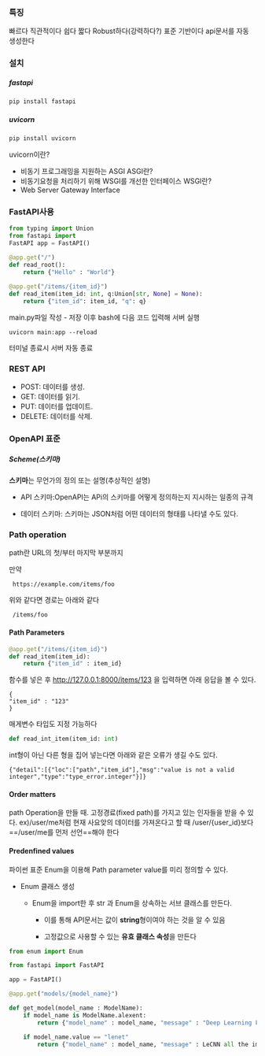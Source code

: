### 특징
빠르다
직관적이다
쉽다
짧다
Robust하다(강력하다?)
표준 기반이다
api문서를 자동 생성한다



### 설치
##### fastapi
```python
pip install fastapi
``` 

##### uvicorn
```python
pip install uvicorn
```
uvicorn이란?
- 비동기 프로그래밍을 지원하는 ASGI
ASGI란?
- 비동기요청을 처리하기 위해 WSGI를 개선한 인터페이스
WSGI란?
- Web Server Gateway Interface

### FastAPI사용
```python
from typing import Union 
from fastapi import 
FastAPI app = FastAPI() 

@app.get("/") 
def read_root(): 
	return {"Hello" : "World"} 
 
@app.get("/items/{item_id}") 
def read_item(item_id: int, q:Union[str, None] = None): 
	return {"item_id": item_id, "q": q}
```

main.py파일 작성 - 저장 이후 bash에 다음 코드 입력해 서버 실행
```
uvicorn main:app --reload
```
터미널 종료시 서버 자동 종료

### REST API
- POST: 데이터를 생성.
- GET: 데이터를 읽기.
- PUT: 데이터를 업데이트.
- DELETE: 데이터를 삭제.

### OpenAPI 표준
##### Scheme(스키마)

**스키마**는 무언가의 정의 또는 설명(추상적인 설명)


- API 스키마:OpenAPI는 APi의 스키마를 어떻게 정의하는지 지시하는 일종의 규격

- 데이터 스키마: 스키마는 JSON처럼 어떤 데이터의 형태를 나타낼 수도 있다.

### Path operation
path란 URL의 첫/부터 마지막 부분까지

만약
```
 https://example.com/items/foo
```
위와 같다면 경로는 아래와 같다
```
 /items/foo
```
#### Path Parameters
```python
@app.get("/items/{item_id}")
def read_item(item_id):
	return {"item_id" : item_id}
```
함수를 넣은 후 http://127.0.0.1:8000/items/123
을 입력하면 아래 응답을 볼 수 있다.

```
{
"item_id" : "123"
}
```

매게변수 타입도 지정 가능하다
```python
def read_int_item(item_id: int)
```

int형이 아닌 다른 형을 집어 넣는다면
아래와 같은 오류가 생길 수도 있다.
```
{"detail":[{"loc":["path","item_id"],"msg":"value is not a valid integer","type":"type_error.integer"}]}
```
#### Order matters
path Operation을 만들 때. 고정경료(fixed path)를 가지고 있는 인자들을 받을 수 있다.
ex)/user/me처럼 현재 사요앚의 데이터를 가져온다고 할 때 /user/{user_id}보다 ==/user/me를 먼저 선언==해야 한다



#### Predenfined values

파이썬 표준 Enum을 이용해 Path parameter value를 미리 정의할 수 있다.
- Enum 클래스 생성
	- Enum을 import한 후 str 과 Enum을 상속하는 서브 클래스를 만든다.

		- 이를 통해 API문서는 값이 **string**형이여야 하는 것을 알 수 있음

		- 고정값으로 사용할 수 있는 **유효 클래스 속성**을 만든다
```python
from enum import Enum

from fastapi import FastAPI

app = FastAPI()

@app.get("models/{model_name}")

def get_model(model_name : ModelName):
	if model_name is ModelName.alexent:
		return {"model_name" : model_name, "message" : "Deep Learning FTW!"}

	if model_name.value == "lenet"
		return {"model_name" : model_name, "message" : LeCNN all the images"}
	
```

